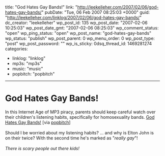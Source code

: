 title: "God Hates Gay Bands!"
link: "http://leekelleher.com/2007/02/06/god-hates-gay-bands/"
pubDate: "Tue, 06 Feb 2007 08:25:03 +0000"
guid: "http://leekelleher.com/linklog/2007/02/06/god-hates-gay-bands/"
dc_creator: "leekelleher"
wp_post_id: 135
wp_post_date: "2007-02-06 10:25:03"
wp_post_date_gmt: "2007-02-06 08:25:03"
wp_comment_status: "open"
wp_ping_status: "open"
wp_post_name: "god-hates-gay-bands"
wp_status: "publish"
wp_post_parent: 0
wp_menu_order: 0
wp_post_type: "post"
wp_post_password: ""
wp_is_sticky: 0dsq_thread_id: 1469281274
categories:
  - linklog: "linklog"
  - mp3s: "mp3s"
  - music: "music"
  - popbitch: "popbitch"

---

# God Hates Gay Bands!

In this Internet Age of MP3 piracy, parents should keep careful watch over their children's listening habits, specifically for homosexuality bands. <a href="http://lovegodsway.org/GayBands">God Hates Gay Bands!</a> [via <a href="http://www.popbitch.com/">popbitch</a>]<!--more-->
<br /><br />
Should I be worried about my listening habits? ... and why is Elton John is on their twice? With the second time he's marked as "<em>really gay</em>"!
<br /><br />
<em>There is scary people out there kids!</em>